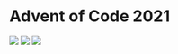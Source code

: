 # Advent of Code 2021
![](https://img.shields.io/badge/day%20📅-22-blue)
![](https://img.shields.io/badge/stars%20⭐-30-yellow)
![](https://img.shields.io/badge/days%20completed-15-red)

